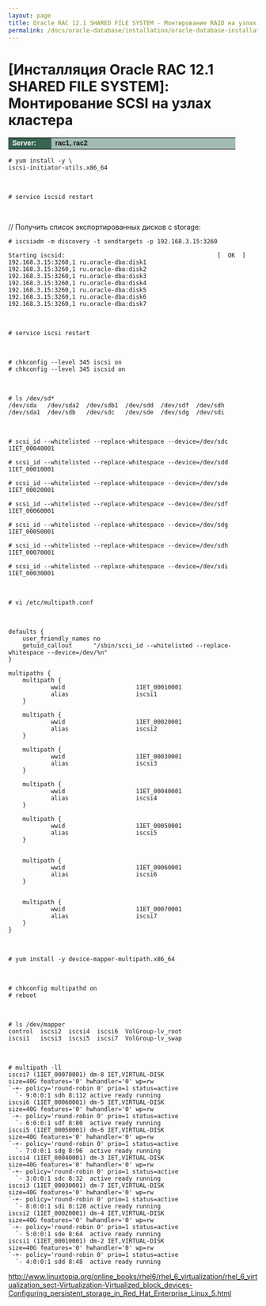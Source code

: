 ```yaml
---
layout: page
title: Oracle RAC 12.1 SHARED FILE SYSTEM - Монтирование RAID на узлах кластера
permalink: /docs/oracle-database/installation/oracle-database-installation/distributed/rac/linux/6.7/oracle/12.1/iscsi-asm/mount-iscsi-on-nodes/
---
```



# [Инсталляция Oracle RAC 12.1 SHARED FILE SYSTEM]: Монтирование SCSI на узлах кластера


<table cellpadding="4" cellspacing="2" align="center" border="0" width="100%">

<tr>
<td style="color: rgb(255, 255, 255);" bgcolor="#386351" width="14%"><span style="font-family: Arial,Helvetica,sans-serif; font-size: 14px;"><strong>Server:</strong></span></td>
<td height="20" bgcolor="#a2bcb1" width="60%"><span style="font-family: Arial,Helvetica,sans-serif; font-size: 14px;"><strong>rac1, rac2</strong></span></td>
</tr>

</table>



	# yum install -y \
    iscsi-initiator-utils.x86_64

<br/>

	# service iscsid restart

<br/>

// Получить список экспортированных дисков с storage:

    # iscsiadm -m discovery -t sendtargets -p 192.168.3.15:3260

    Starting iscsid:                                           [  OK  ]
    192.168.3.15:3260,1 ru.oracle-dba:disk1
    192.168.3.15:3260,1 ru.oracle-dba:disk2
    192.168.3.15:3260,1 ru.oracle-dba:disk3
    192.168.3.15:3260,1 ru.oracle-dba:disk4
    192.168.3.15:3260,1 ru.oracle-dba:disk5
    192.168.3.15:3260,1 ru.oracle-dba:disk6
    192.168.3.15:3260,1 ru.oracle-dba:disk7


<br/>

	# service iscsi restart

<br/>


	# chkconfig --level 345 iscsi on
	# chkconfig --level 345 iscsid on


<br/>


    # ls /dev/sd*
    /dev/sda   /dev/sda2  /dev/sdb1  /dev/sdd  /dev/sdf  /dev/sdh
    /dev/sda1  /dev/sdb   /dev/sdc   /dev/sde  /dev/sdg  /dev/sdi

<br/>

	# scsi_id --whitelisted --replace-whitespace --device=/dev/sdc
	1IET_00040001

	# scsi_id --whitelisted --replace-whitespace --device=/dev/sdd
	1IET_00010001

	# scsi_id --whitelisted --replace-whitespace --device=/dev/sde
	1IET_00020001

	# scsi_id --whitelisted --replace-whitespace --device=/dev/sdf
	1IET_00060001

	# scsi_id --whitelisted --replace-whitespace --device=/dev/sdg
	1IET_00050001

	# scsi_id --whitelisted --replace-whitespace --device=/dev/sdh
	1IET_00070001

	# scsi_id --whitelisted --replace-whitespace --device=/dev/sdi
	1IET_00030001


<br/>

	# vi /etc/multipath.conf

<br/>

	defaults {
	    user_friendly_names no
	    getuid_callout      "/sbin/scsi_id --whitelisted --replace-whitespace --device=/dev/%n"
	}

	multipaths {
	    multipath {
	            wwid                    1IET_00010001
	            alias                   iscsi1
	    }

	    multipath {
	            wwid                    1IET_00020001
	            alias                   iscsi2
	    }

	    multipath {
	            wwid                    1IET_00030001
	            alias                   iscsi3
	    }

	    multipath {
	            wwid                    1IET_00040001
	            alias                   iscsi4
	    }

		multipath {
				wwid                    1IET_00050001
				alias                   iscsi5
		}


		multipath {
				wwid                    1IET_00060001
				alias                   iscsi6
		}


		multipath {
				wwid                    1IET_00070001
				alias                   iscsi7
		}
	}


<br/>

	# yum install -y device-mapper-multipath.x86_64

<br/>


	# chkconfig multipathd on
	# reboot


<br/>

	# ls /dev/mapper
	control  iscsi2  iscsi4  iscsi6  VolGroup-lv_root
	iscsi1   iscsi3  iscsi5  iscsi7  VolGroup-lv_swap

<br/>

	# multipath -ll
	iscsi7 (1IET_00070001) dm-8 IET,VIRTUAL-DISK
	size=40G features='0' hwhandler='0' wp=rw
	`-+- policy='round-robin 0' prio=1 status=active
	  `- 9:0:0:1 sdh 8:112 active ready running
	iscsi6 (1IET_00060001) dm-5 IET,VIRTUAL-DISK
	size=40G features='0' hwhandler='0' wp=rw
	`-+- policy='round-robin 0' prio=1 status=active
	  `- 6:0:0:1 sdf 8:80  active ready running
	iscsi5 (1IET_00050001) dm-6 IET,VIRTUAL-DISK
	size=40G features='0' hwhandler='0' wp=rw
	`-+- policy='round-robin 0' prio=1 status=active
	  `- 7:0:0:1 sdg 8:96  active ready running
	iscsi4 (1IET_00040001) dm-3 IET,VIRTUAL-DISK
	size=40G features='0' hwhandler='0' wp=rw
	`-+- policy='round-robin 0' prio=1 status=active
	  `- 3:0:0:1 sdc 8:32  active ready running
	iscsi3 (1IET_00030001) dm-7 IET,VIRTUAL-DISK
	size=40G features='0' hwhandler='0' wp=rw
	`-+- policy='round-robin 0' prio=1 status=active
	  `- 8:0:0:1 sdi 8:128 active ready running
	iscsi2 (1IET_00020001) dm-4 IET,VIRTUAL-DISK
	size=40G features='0' hwhandler='0' wp=rw
	`-+- policy='round-robin 0' prio=1 status=active
	  `- 5:0:0:1 sde 8:64  active ready running
	iscsi1 (1IET_00010001) dm-2 IET,VIRTUAL-DISK
	size=40G features='0' hwhandler='0' wp=rw
	`-+- policy='round-robin 0' prio=1 status=active
	  `- 4:0:0:1 sdd 8:48  active ready running





http://www.linuxtopia.org/online_books/rhel6/rhel_6_virtualization/rhel_6_virtualization_sect-Virtualization-Virtualized_block_devices-Configuring_persistent_storage_in_Red_Hat_Enterprise_Linux_5.html
